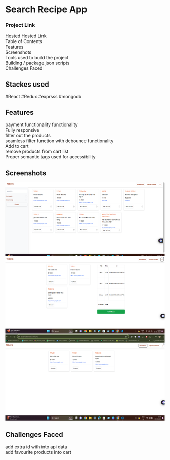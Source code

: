 # Search Recipe App

### Project Link

[Hosted](https://ecomsss.netlify.app/)
Hosted Link <br>
Table of Contents <br>
Features<br>
Screenshots<br>
Tools used to build the project<br>
Building / package.json scripts<br>
Challenges Faced

## Stackes used
#React
#Redux
#exprsss
#mongodb


## Features
payment functionality functionality<br>
Fully responsive<br>
filter out the products<br>
seamless filter function with debounce functionality<br>
Add to cart<br>
remove products from cart list<br>
Proper semantic tags used for accessibility

## Screenshots

![Alt text](./images/Screenshot%202024-06-03%20132935.png)
![Alt text](./images/Screenshot%202024-06-03%20132953.png)
![Alt text](./images/Screenshot%202024-06-03%20133007.png)


## Challenges Faced
add extra id with into api data<br>
add favourite products into cart<br>
